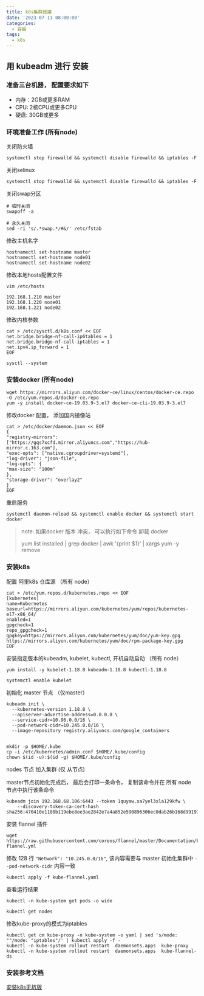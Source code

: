 ```yaml
---
title: k8s集群搭建
date: '2023-07-11 08:00:00'
categories:
  - 容器
tags:
  - k8s
---
```


## 用 kubeadm 进行 安装

### 准备三台机器， 配置要求如下

* 内存：2GB或更多RAM
* CPU: 2核CPU或更多CPU
* 硬盘: 30GB或更多

### 环境准备工作 (所有node)

关闭防火墙

```shell
systemctl stop firewalld && systemctl disable firewalld && iptables -F
```

关闭selinux

```shell
systemctl stop firewalld && systemctl disable firewalld && iptables -F
```

关闭swap分区

```shell
# 临时关闭
swapoff -a

# 永久关闭
sed -ri 's/.*swap.*/#&/' /etc/fstab
```

修改主机名字

```shell
hostnamectl set-hostname master
hostnamectl set-hostname node01
hostnamectl set-hostname node02
```

修改本地hosts配置文件

`vim /etc/hosts`

```shell
192.168.1.210 master
192.168.1.220 node01
192.168.1.221 node02
```

修改内核参数

```shell
cat > /etc/sysctl.d/k8s.conf << EOF
net.bridge.bridge-nf-call-ip6tables = 1
net.bridge.bridge-nf-call-iptables = 1
net.ipv4.ip_forward = 1
EOF
```

`sysctl --system`

### 安装docker (所有node)

```shell
wget https://mirrors.aliyun.com/docker-ce/linux/centos/docker-ce.repo -O /etc/yum.repos.d/docker-ce.repo
yum -y install docker-ce-19.03.9-3.el7 docker-ce-cli-19.03.9-3.el7
```

修改docker 配置， 添加国内镜像站

```shell
cat > /etc/docker/daemon.json << EOF
{
"registry-mirrors": ["https://gqs7xcfd.mirror.aliyuncs.com","https://hub-mirror.c.163.com"],
"exec-opts": ["native.cgroupdriver=systemd"],
"log-driver": "json-file",
"log-opts": {
"max-size": "100m"
},
"storage-driver": "overlay2"
}
EOF
```

重启服务

```shell
systemctl daemon-reload && systemctl enable docker && systemctl start docker
```

> note: 如果docker 版本 冲突， 可以执行如下命令 卸载 docker
>
> yum list installed | grep docker | awk '{print $1}' | xargs yum -y remove

### 安装k8s

配置 阿里k8s 仓库源 （所有 node）

```shell
cat > /etc/yum.repos.d/kubernetes.repo << EOF
[kubernetes]
name=Kubernetes
baseurl=https://mirrors.aliyun.com/kubernetes/yum/repos/kubernetes-el7-x86_64/
enabled=1
gpgcheck=1
repo_gpgcheck=1
gpgkey=https://mirrors.aliyun.com/kubernetes/yum/doc/yum-key.gpg https://mirrors.aliyun.com/kubernetes/yum/doc/rpm-package-key.gpg
EOF
```

安装指定版本的kubeadm, kubelet, kubectl, 开机自动启动 （所有 node）

```shell
yum install -y kubelet-1.18.8 kubeadm-1.18.8 kubectl-1.18.8

systemctl enable kubelet
```

初始化 master 节点 （仅master）

```shell
kubeadm init \
  --kubernetes-version 1.18.8 \
  --apiserver-advertise-address=0.0.0.0 \
  --service-cidr=10.96.0.0/16 \
  --pod-network-cidr=10.245.0.0/16 \
  --image-repository registry.aliyuncs.com/google_containers
  
  
mkdir -p $HOME/.kube
cp -i /etc/kubernetes/admin.conf $HOME/.kube/config
chown $(id -u):$(id -g) $HOME/.kube/config
```

nodes 节点 加入集群  (仅 从节点)

master节点初始化完成后， 最后会打印一条命令， 复制该命令并在 所有 node 节点中执行该条命令

```shell
kubeadm join 192.168.68.106:6443 --token 1quyaw.xa7yel3xla129kfw \
    --discovery-token-ca-cert-hash sha256:470410e1180b119ebe8ee3ae2842e7a4a852e590896306ec0dab26b168d99197
```

安装 flannel 插件
```shell
wget https://raw.githubusercontent.com/coreos/flannel/master/Documentation/kube-flannel.yml
```

修改 128 行 `"Network": "10.245.0.0/16"`, 该内容需要与 master 初始化集群中 `--pod-network-cidr` 内容一致

```shell
kubectl apply -f kube-flannel.yaml
```

查看运行结果

```shell
kubectl -n kube-system get pods -o wide

kubectl get nodes
```

修改kube-proxy的模式为iptables
```shell
kubectl get cm kube-proxy -n kube-system -o yaml | sed 's/mode: ""/mode: "iptables"/' | kubectl apply -f -
kubectl -n kube-system rollout restart  daemonsets.apps  kube-proxy
kubectl -n kube-system rollout restart  daemonsets.apps  kube-flannel-ds
```


### 安装参考文档

[安装k8s无坑版](https://www.cnblogs.com/Sunzz/p/15184167.html)
